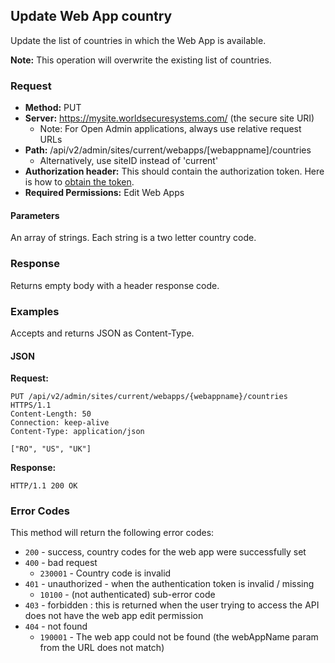 ## Update Web App country

Update the list of countries in which the Web App is available.

**Note:** This operation will overwrite the existing list of countries.

### Request

* **Method:** PUT
* **Server:** https://mysite.worldsecuresystems.com/ (the secure site URI)
  * Note: For Open Admin applications, always use relative request URLs
* **Path:** /api/v2/admin/sites/current/webapps/[webappname]/countries
   * Alternatively, use siteID instead of 'current'
* **Authorization header:** This should contain the authorization token. Here is how to [obtain the token](http://developers.businesscatalyst.com/developer-documentation/oauth-in-bc.html).
* **Required Permissions:** Edit Web Apps

#### Parameters ####

An array of strings. Each string is a two letter country code.

### Response

Returns empty body with a header response code.

### Examples

Accepts and returns JSON as Content-Type.

#### JSON

**Request:**
~~~
PUT /api/v2/admin/sites/current/webapps/{webappname}/countries HTTPS/1.1
Content-Length: 50
Connection: keep-alive
Content-Type: application/json
 
["RO", "US", "UK"]
~~~

**Response:**

~~~
HTTP/1.1 200 OK
~~~

### Error Codes

This method will return the following error codes:

* `200` - success, country codes for the web app were successfully set
* `400` - bad request
  * `230001` - Country code is invalid
* `401` - unauthorized - when the authentication token is invalid / missing
	* `10100` - (not authenticated) sub-error code
* `403` - forbidden : this is returned when the user trying to access the API does not have the web app edit permission
* `404` - not found
	* `190001` - The web app could not be found (the webAppName param from the URL does not match)
